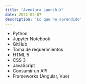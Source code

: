 ```yaml
---
title: "Aventura Launch-X"
date: 2022-04-07
description: 'Lo que he aprendido'
---
```


- Python
- Jupyter Notebook
- GitHub
- Toma de requerimientos
- HTML 5
- CSS 3
- JavaScript
- Consumir un API
- Frameworks (Angular, Vue)
